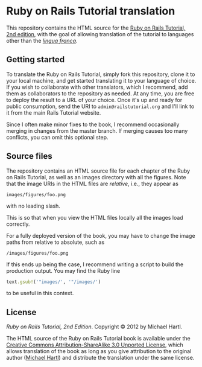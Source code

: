 # Ruby on Rails Tutorial translation

This repository contains the HTML source for the [Ruby on Rails Tutorial, 2nd edition](http://railstutorial.org/), with the goal of allowing translation of the tutorial to languages other than the [*lingua franca*](http://en.wikipedia.org/wiki/Lingua_franca). 

## Getting started

To translate the Ruby on Rails Tutorial, simply fork this repository, clone it to your local machine, and get started translating it to your language of choice. If you wish to collaborate with other translators, which I recommend, add them as collaborators to the repository as needed. At any time, you are free to deploy the result to a URL of your choice. Once it's up and ready for public consumption, send the URI to `admin@railstutorial.org` and I'll link to it from the main Rails Tutorial website.

Since I often make minor fixes to the book, I recommend occasionally merging in changes from the master branch. If merging causes too many conflicts, you can omit this optional step.

## Source files

The repository contains an HTML source file for each chapter of the Ruby on Rails Tutorial, as well as an images directory with all the figures. Note that the image URIs in the HTML files are *relative*, i.e., they appear as

    images/figures/foo.png

with no leading slash.

This is so that when you view the HTML files locally all the images load correctly. 

For a fully deployed version of the book, you may have to change the image paths from relative to absolute, such as

    /images/figures/foo.png

If this ends up being the case, I recommend writing a script to build the production output. You may find the Ruby line

```ruby
text.gsub!('"images/', '"/images/')
```

to be useful in this context.

## License

*Ruby on Rails Tutorial, 2nd Edition*. Copyright &copy; 2012 by Michael Hartl.

The HTML source of the Ruby on Rails Tutorial book is available under the [Creative Commons Attribution-ShareAlike 3.0 Unported License](http://creativecommons.org/licenses/by-sa/3.0/), which allows translation of the book as long as you give attribution to the original author ([Michael Hartl](http://michaelhartl.com/)) and distribute the translation under the same license.